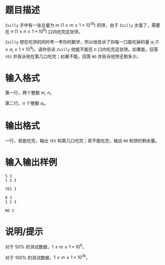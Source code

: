 # 题目描述

`Zxilly` 手中有一张总量为 $m~(1 \leq m \leq 1 \times {10}^{18})$ 的饼，由于 `Zxilly` 太饿了，需要在 $n~(1 \leq n \leq 1 \times {10}^6)$ 口内吃完这张饼。

`Zxilly` 想在吃饼的同时考一考你的数学，所以他告诉了你每一口能吃掉的量 $a_i~(1 \leq a_i \leq 1 \times {10}^9)$，请你告诉 `Zxilly` 他能不能在 $n$ 口内吃完这张饼。如果能，回答 `YES` 并告诉他在第几口吃完；如果不能，回答 `NO` 并告诉他饼还剩多少。

# 输入格式

第一行，两个整数 $m,~n$。

第二行，$n$ 个整数 $a_i$。

# 输出格式

一行，若能吃完，输出 `YES` 和第几口吃完；若不能吃完，输出 `NO` 和饼的剩余量。

# 输入输出样例

```input1
5 3
1 2 3
```

```output1
YES 3
```

```input2
8 3
1 2 3
```

```output2
NO 2
```

# 说明/提示

对于 $50 \%$ 的测试数据，$1 \leq m \leq 1 \times {10}^9$。

对于 $100 \%$ 的测试数据，$1 \leq m \leq 1 \times {10}^{18}$。
